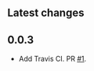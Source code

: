 ## Latest changes

## 0.0.3

* Add Travis CI. PR [#1](https://github.com/tiangolo/typer-cli/pull/1).
